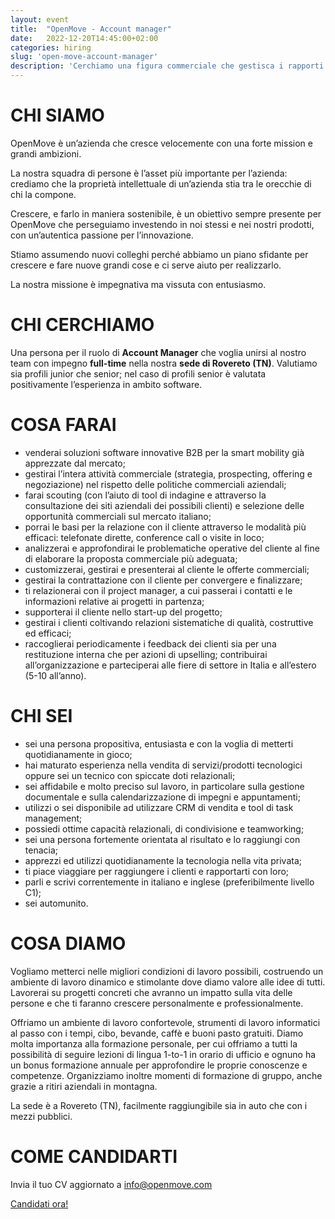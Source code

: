 ```yaml
---
layout: event
title:  "OpenMove - Account manager"
date:   2022-12-20T14:45:00+02:00
categories: hiring
slug: 'open-move-account-manager'
description: 'Cerchiamo una figura commerciale che gestisca i rapporti coi clienti e l’intera attività commerciale aziendale e che faccia scouting di opportunità commerciali sul mercato. Una persona precisa e con ottime capacità relazionali.'
---
```


# CHI SIAMO
OpenMove è un’azienda che cresce velocemente con una forte mission e grandi ambizioni.

La nostra squadra di persone è l’asset più importante per l’azienda: crediamo che la proprietà intellettuale di un’azienda stia tra le orecchie di chi la compone.

Crescere, e farlo in maniera sostenibile, è un obiettivo sempre presente per OpenMove che perseguiamo investendo in noi stessi e nei nostri prodotti, con un’autentica passione per l’innovazione.

Stiamo assumendo nuovi colleghi perché abbiamo un piano sfidante per crescere e fare nuove grandi cose e ci serve aiuto per realizzarlo.

La nostra missione è impegnativa ma vissuta con entusiasmo.

# CHI CERCHIAMO
Una persona per il ruolo di **Account Manager** che voglia unirsi al nostro team con impegno **full-time** nella nostra **sede di Rovereto (TN)**. Valutiamo sia profili junior che senior; nel caso di profili senior è valutata positivamente l’esperienza in ambito software.

# COSA FARAI
- venderai soluzioni software innovative B2B per la smart mobility già apprezzate dal mercato;
- gestirai l’intera attività commerciale (strategia, prospecting, offering e negoziazione) nel rispetto delle politiche commerciali aziendali;
- farai scouting (con l’aiuto di tool di indagine e attraverso la consultazione dei siti aziendali dei possibili clienti) e selezione delle opportunità commerciali sul mercato italiano;
- porrai le basi per la relazione con il cliente attraverso le modalità più efficaci: telefonate dirette, conference call o visite in loco;
- analizzerai e approfondirai le problematiche operative del cliente al fine di elaborare la proposta commerciale più adeguata;
- customizzerai, gestirai e presenterai al cliente le offerte commerciali;
- gestirai la contrattazione con il cliente per convergere e finalizzare;
- ti relazionerai con il project manager, a cui passerai i contatti e le informazioni relative ai progetti in partenza;
- supporterai il cliente nello start-up del progetto;
- gestirai i clienti coltivando relazioni sistematiche di qualità, costruttive ed efficaci;
- raccoglierai periodicamente i feedback dei clienti sia per una restituzione interna che per azioni di upselling;
contribuirai all’organizzazione e parteciperai alle fiere di settore in Italia e all’estero (5-10 all’anno).

# CHI SEI
- sei una persona propositiva, entusiasta e con la voglia di metterti quotidianamente in gioco;
- hai maturato esperienza nella vendita di servizi/prodotti tecnologici oppure sei un tecnico con spiccate doti relazionali;
- sei affidabile e molto preciso sul lavoro, in particolare sulla gestione documentale e sulla calendarizzazione di impegni e appuntamenti;
- utilizzi o sei disponibile ad utilizzare CRM di vendita e tool di task management;
- possiedi ottime capacità relazionali, di condivisione e teamworking;
- sei una persona fortemente orientata al risultato e lo raggiungi con tenacia;
- apprezzi ed utilizzi quotidianamente la tecnologia nella vita privata;
- ti piace viaggiare per raggiungere i clienti e rapportarti con loro;
- parli e scrivi correntemente in italiano e inglese (preferibilmente livello C1);
- sei automunito.

# COSA DIAMO
Vogliamo metterci nelle migliori condizioni di lavoro possibili, costruendo un ambiente di lavoro dinamico e stimolante dove diamo valore alle idee di tutti. Lavorerai su progetti concreti che avranno un impatto sulla vita delle persone e che ti faranno crescere personalmente e professionalmente.

Offriamo un ambiente di lavoro confortevole, strumenti di lavoro informatici al passo con i tempi, cibo, bevande, caffè e buoni pasto gratuiti. Diamo molta importanza alla formazione personale, per cui offriamo a tutti la possibilità di seguire lezioni di lingua 1-to-1 in orario di ufficio e ognuno ha un bonus formazione annuale per approfondire le proprie conoscenze e competenze. Organizziamo inoltre momenti di formazione di gruppo, anche grazie a ritiri aziendali in montagna.

La sede è a Rovereto (TN), facilmente raggiungibile sia in auto che con i mezzi pubblici.

# COME CANDIDARTI
Invia il tuo CV aggiornato a [info@openmove.com](mailto:info@openmove.com)

<a class="btn btn-primary text-white btn-lg mt-3" target="_blank" href="mailto:info@openmove.com">Candidati ora!</a>